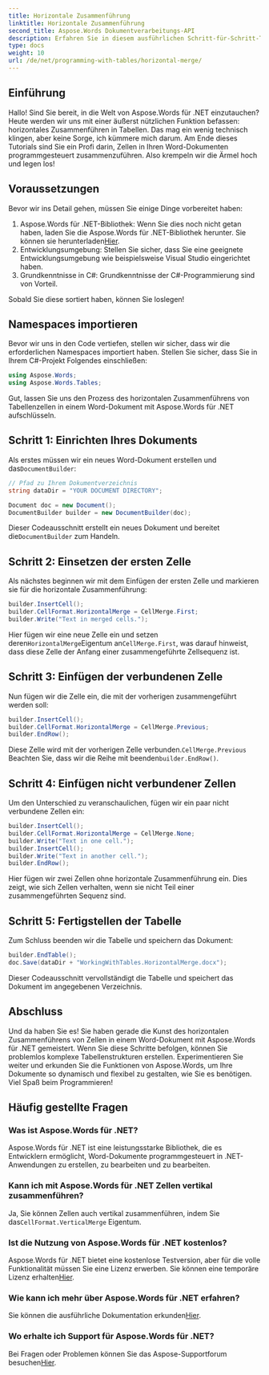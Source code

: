 ```yaml
---
title: Horizontale Zusammenführung
linktitle: Horizontale Zusammenführung
second_title: Aspose.Words Dokumentverarbeitungs-API
description: Erfahren Sie in diesem ausführlichen Schritt-für-Schritt-Tutorial, wie Sie mit Aspose.Words für .NET Zellen in einem Word-Dokument horizontal zusammenführen.
type: docs
weight: 10
url: /de/net/programming-with-tables/horizontal-merge/
---
```

## Einführung

Hallo! Sind Sie bereit, in die Welt von Aspose.Words für .NET einzutauchen? Heute werden wir uns mit einer äußerst nützlichen Funktion befassen: horizontales Zusammenführen in Tabellen. Das mag ein wenig technisch klingen, aber keine Sorge, ich kümmere mich darum. Am Ende dieses Tutorials sind Sie ein Profi darin, Zellen in Ihren Word-Dokumenten programmgesteuert zusammenzuführen. Also krempeln wir die Ärmel hoch und legen los!

## Voraussetzungen

Bevor wir ins Detail gehen, müssen Sie einige Dinge vorbereitet haben:

1. Aspose.Words für .NET-Bibliothek: Wenn Sie dies noch nicht getan haben, laden Sie die Aspose.Words für .NET-Bibliothek herunter. Sie können sie herunterladen[Hier](https://releases.aspose.com/words/net/).
2. Entwicklungsumgebung: Stellen Sie sicher, dass Sie eine geeignete Entwicklungsumgebung wie beispielsweise Visual Studio eingerichtet haben.
3. Grundkenntnisse in C#: Grundkenntnisse der C#-Programmierung sind von Vorteil.

Sobald Sie diese sortiert haben, können Sie loslegen!

## Namespaces importieren

Bevor wir uns in den Code vertiefen, stellen wir sicher, dass wir die erforderlichen Namespaces importiert haben. Stellen Sie sicher, dass Sie in Ihrem C#-Projekt Folgendes einschließen:

```csharp
using Aspose.Words;
using Aspose.Words.Tables;
```

Gut, lassen Sie uns den Prozess des horizontalen Zusammenführens von Tabellenzellen in einem Word-Dokument mit Aspose.Words für .NET aufschlüsseln.

## Schritt 1: Einrichten Ihres Dokuments

 Als erstes müssen wir ein neues Word-Dokument erstellen und das`DocumentBuilder`:

```csharp
// Pfad zu Ihrem Dokumentverzeichnis
string dataDir = "YOUR DOCUMENT DIRECTORY";

Document doc = new Document();
DocumentBuilder builder = new DocumentBuilder(doc);
```

 Dieser Codeausschnitt erstellt ein neues Dokument und bereitet die`DocumentBuilder` zum Handeln.

## Schritt 2: Einsetzen der ersten Zelle

Als nächstes beginnen wir mit dem Einfügen der ersten Zelle und markieren sie für die horizontale Zusammenführung:

```csharp
builder.InsertCell();
builder.CellFormat.HorizontalMerge = CellMerge.First;
builder.Write("Text in merged cells.");
```

 Hier fügen wir eine neue Zelle ein und setzen deren`HorizontalMerge`Eigentum an`CellMerge.First`, was darauf hinweist, dass diese Zelle der Anfang einer zusammengeführte Zellsequenz ist.

## Schritt 3: Einfügen der verbundenen Zelle

Nun fügen wir die Zelle ein, die mit der vorherigen zusammengeführt werden soll:

```csharp
builder.InsertCell();
builder.CellFormat.HorizontalMerge = CellMerge.Previous;
builder.EndRow();
```

 Diese Zelle wird mit der vorherigen Zelle verbunden.`CellMerge.Previous` Beachten Sie, dass wir die Reihe mit beenden`builder.EndRow()`.

## Schritt 4: Einfügen nicht verbundener Zellen

Um den Unterschied zu veranschaulichen, fügen wir ein paar nicht verbundene Zellen ein:

```csharp
builder.InsertCell();
builder.CellFormat.HorizontalMerge = CellMerge.None;
builder.Write("Text in one cell.");
builder.InsertCell();
builder.Write("Text in another cell.");
builder.EndRow();
```

Hier fügen wir zwei Zellen ohne horizontale Zusammenführung ein. Dies zeigt, wie sich Zellen verhalten, wenn sie nicht Teil einer zusammengeführten Sequenz sind.

## Schritt 5: Fertigstellen der Tabelle

Zum Schluss beenden wir die Tabelle und speichern das Dokument:

```csharp
builder.EndTable();
doc.Save(dataDir + "WorkingWithTables.HorizontalMerge.docx");
```

Dieser Codeausschnitt vervollständigt die Tabelle und speichert das Dokument im angegebenen Verzeichnis.

## Abschluss

Und da haben Sie es! Sie haben gerade die Kunst des horizontalen Zusammenführens von Zellen in einem Word-Dokument mit Aspose.Words für .NET gemeistert. Wenn Sie diese Schritte befolgen, können Sie problemlos komplexe Tabellenstrukturen erstellen. Experimentieren Sie weiter und erkunden Sie die Funktionen von Aspose.Words, um Ihre Dokumente so dynamisch und flexibel zu gestalten, wie Sie es benötigen. Viel Spaß beim Programmieren!

## Häufig gestellte Fragen

### Was ist Aspose.Words für .NET?
Aspose.Words für .NET ist eine leistungsstarke Bibliothek, die es Entwicklern ermöglicht, Word-Dokumente programmgesteuert in .NET-Anwendungen zu erstellen, zu bearbeiten und zu bearbeiten.

### Kann ich mit Aspose.Words für .NET Zellen vertikal zusammenführen?
 Ja, Sie können Zellen auch vertikal zusammenführen, indem Sie das`CellFormat.VerticalMerge` Eigentum.

### Ist die Nutzung von Aspose.Words für .NET kostenlos?
 Aspose.Words für .NET bietet eine kostenlose Testversion, aber für die volle Funktionalität müssen Sie eine Lizenz erwerben. Sie können eine temporäre Lizenz erhalten[Hier](https://purchase.aspose.com/temporary-license/).

### Wie kann ich mehr über Aspose.Words für .NET erfahren?
 Sie können die ausführliche Dokumentation erkunden[Hier](https://reference.aspose.com/words/net/).

### Wo erhalte ich Support für Aspose.Words für .NET?
 Bei Fragen oder Problemen können Sie das Aspose-Supportforum besuchen[Hier](https://forum.aspose.com/c/words/8).